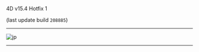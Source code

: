 4D v15.4 Hotfix 1

(last update build ``208885``)

---

![jp](https://cloud.githubusercontent.com/assets/10509075/16182979/016305e0-36e7-11e6-816b-2335cc6f0abb.png)

---


